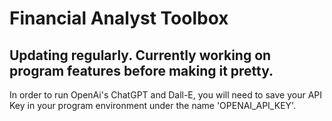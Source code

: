 # Financial Analyst Toolbox
## Updating regularly. Currently working on program features before making it pretty.

In order to run OpenAi's ChatGPT and Dall-E, you will need to save your API Key in your program environment under the name 'OPENAI_API_KEY'.
